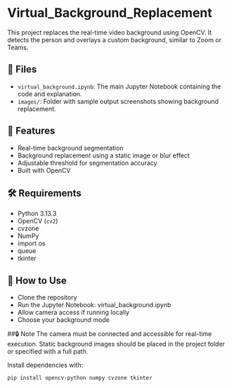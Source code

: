 # Virtual_Background_Replacement
This project replaces the real-time video background using OpenCV. It detects the person and overlays a custom background, similar to Zoom or Teams.

## 📁 Files

- `virtual_background.ipynb`: The main Jupyter Notebook containing the code and explanation.
- `images/`: Folder with sample output screenshots showing background replacement.

## 🎯 Features

- Real-time background segmentation
- Background replacement using a static image or blur effect
- Adjustable threshold for segmentation accuracy
- Built with OpenCV

## 🛠️ Requirements

- Python 3.13.3
- OpenCV (`cv2`)
- cvzone
- NumPy
- import os
- queue
- tkinter

## 🚀 How to Use
- Clone the repository
- Run the Jupyter Notebook: virtual_background.ipynb
- Allow camera access if running locally
- Choose your background mode

##🔒 Note
The camera must be connected and accessible for real-time execution. Static background images should be placed in the project folder or specified with a full path.


Install dependencies with:

```bash
pip install opencv-python numpy cvzone tkinter


